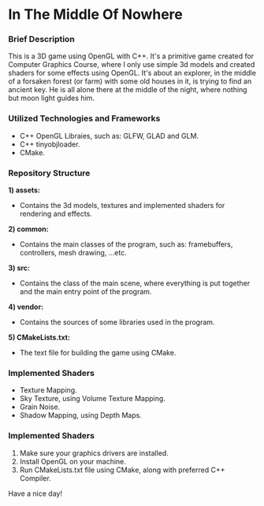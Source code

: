 # In The Middle Of Nowhere

### Brief Description 

This is a 3D game using OpenGL with C++. It's a primitive game created for Computer Graphics Course, where I only use simple 3d models and created shaders for some effects using OpenGL. It's about an explorer, in the middle of a forsaken forest (or farm) with some old houses in it, is trying to find an ancient key. He is all alone there at the middle of the night, where nothing but moon light guides him.

### Utilized Technologies and Frameworks

- C++ OpenGL Libraies, such as: GLFW, GLAD and GLM.
- C++ tinyobjloader.
- CMake.

### Repository Structure

**1) assets:**
- Contains the 3d models, textures and implemented shaders for rendering and effects.

**2) common:**
- Contains the main classes of the program, such as: framebuffers, controllers, mesh drawing, ...etc.

**3) src:**
- Contains the class of the main scene, where everything is put together and the main entry point of the program.

**4) vendor:**
- Contains the sources of some libraries used in the program.

**5) CMakeLists.txt:**
- The text file for building the game using CMake.

### Implemented Shaders

- Texture Mapping.
- Sky Texture, using Volume Texture Mapping.
- Grain Noise.
- Shadow Mapping, using Depth Maps.

### Implemented Shaders

1) Make sure your graphics drivers are installed.
2) Install OpenGL on your machine.
3) Run CMakeLists.txt file using CMake, along with preferred C++ Compiler.

Have a nice day!
